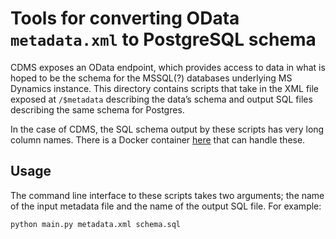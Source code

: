 # Tools for converting OData `metadata.xml` to PostgreSQL schema

CDMS exposes an OData endpoint, which provides access to data in what is hoped
to be the schema for the MSSQL(?) databases underlying MS Dynamics instance.
This directory contains scripts that take in the XML file exposed at
`/$metadata` describing the data’s schema and output SQL files describing the
same schema for Postgres.

In the case of CDMS, the SQL schema output by these scripts has very long
column names. There is a Docker container [here](../postgres-namedatalen) that
can handle these.

## Usage
The command line interface to these scripts takes two arguments; the name of
the input metadata file and the name of the output SQL file. For example:

```
python main.py metadata.xml schema.sql
```
